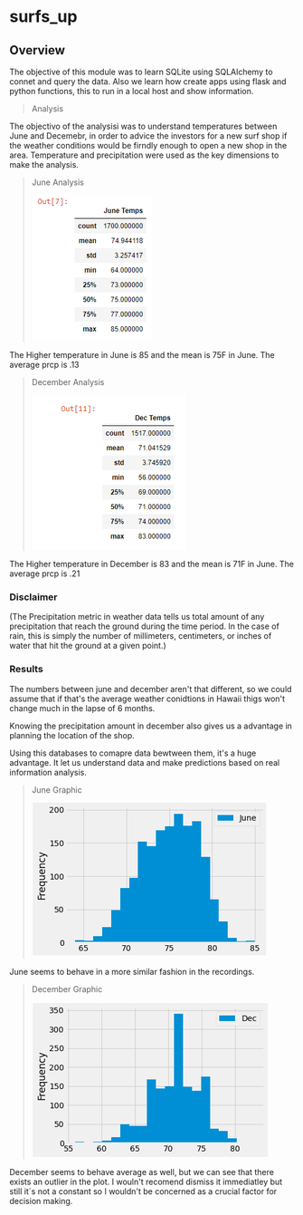 # surfs_up

## Overview
The objective of this module was to learn SQLite using SQLAlchemy to connet and query the data. Also we learn how create apps using flask and python functions, this to run in a local host and show information.

>Analysis

The objectivo of the analysisi was to understand temperatures between June and Decemebr, in order to advice the investors for a new surf shop if the weather conditions would be firndly enough to open a new shop in the area. 
Temperature and precipitation were used as the key dimensions to make the analysis.

>June Analysis
>
>![checkout_time_by_user](https://github.com/dpiedra86/surfs_up/blob/main/Images/June.png) 
>
The Higher temperature in June is 85 and the mean is 75F in June. The average prcp is .13 

>December Analysis
>
>![checkout_time_by_user](https://github.com/dpiedra86/surfs_up/blob/main/Images/December.png) 
>
The Higher temperature in December is 83 and the mean is 71F in June. The average prcp is .21 

### Disclaimer
(The Precipitation metric in weather data tells us total amount of any precipitation that reach the ground during the time period. In the case of rain, this is simply the number of millimeters, centimeters, or inches of water that hit the ground at a given point.)

### Results
The numbers between june and december aren't that different, so we could assume that if that's the average weather conidtions in Hawaii thigs won't change much in the lapse of 6 months. 

Knowing the precipitation amount in december also gives us a advantage in planning the location of the shop.

Using this databases to comapre data bewtween them, it's a huge advantage. It let us understand data and make predictions based on real information analysis. 


>June Graphic
>
>![checkout_time_by_user](https://github.com/dpiedra86/surfs_up/blob/main/Images/June_GRaphic.png) 
>
 June seems to behave in a more similar fashion in the recordings.

>December Graphic
>
>![checkout_time_by_user](https://github.com/dpiedra86/surfs_up/blob/main/Images/December_Graphic.png) 
>
December seems to behave average as well, but we can see that there exists an outlier in the plot. I wouln't recomend dismiss it immediatley but still it´s not a constant so I wouldn't be concerned as a crucial factor for decision making. 


